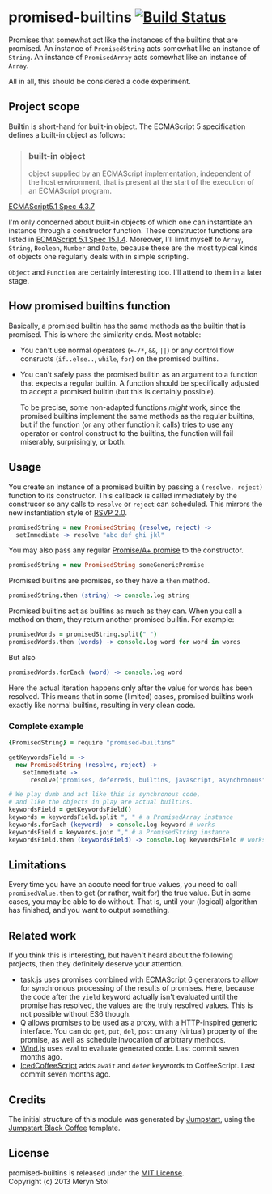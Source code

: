 # promised-builtins [![Build Status](https://travis-ci.org/meryn/promised-builtins.png?branch=master)](https://travis-ci.org/meryn/promised-builtins)

Promises that somewhat act like the instances of the builtins that are promised. An instance of `PromisedString` acts somewhat like an instance of `String`. An instance of `PromisedArray` acts somewhat like an instance of `Array`.

All in all, this should be considered a code experiment.

## Project scope

Builtin is short-hand for built-in object. The ECMAScript 5 specification defines a built-in object as follows:

> ### built-in object  
> object supplied by an ECMAScript implementation, independent of the host environment, that is present at the start of the execution of an ECMAScript program.

[ECMAScript5.1 Spec 4.3.7](http://es5.github.io/#x4.3.6)

I'm only concerned about built-in objects of which one can instantiate an instance through a constructor function. These constructor functions are listed in [ECMAScript 5.1 Spec 15.1.4](http://es5.github.io/#x15.1.4). Moreover, I'll limit myself to `Array`, `String`, `Boolean`, `Number` and `Date`, because these are the most typical kinds of objects one regularly deals with in simple scripting.

`Object` and `Function` are certainly interesting too. I'll attend to them in a later stage.

## How promised builtins function

Basically, a promised builtin has the same methods as the builtin that is promised. This is where the similarity ends. Most notable:

* You can't use normal operators (`+-/*`, `&&`, `||`) or any control flow consructs (`if..else..`, `while`, `for`) on the promised builtins.
* You can't safely pass the promised builtin as an argument to a function that expects a regular builtin. A function should be specifically adjusted to accept a promised builtin (but this is certainly possible). 

  To be precise, some non-adapted functions *might* work, since the promised builtins implement the same methods as the regular builtins, but if the function (or any other function it calls) tries to use any operator or control construct to the builtins, the function will fail miserably, surprisingly, or both.

## Usage

You create an instance of a promised builtin by passing a `(resolve, reject)` function to its constructor. This callback is called immediately by the construcor so any calls to `resolve` or `reject` can scheduled. This mirrors  the new instantiation style of [RSVP 2.0](https://github.com/tildeio/rsvp.js).

```coffee
promisedString = new PromisedString (resolve, reject) ->
  setImmediate -> resolve "abc def ghi jkl"
```

You may also pass any regular [Promise/A+ promise](https://github.com/promises-aplus/promises-spec) to the constructor.

```coffee
promisedString = new PromisedString someGenericPromise
```

Promised builtins are promises, so they have a `then` method.

```coffee
promisedString.then (string) -> console.log string
```

Promised builtins act as builtins as much as they can. When you call a method on them, they return another promised builtin. For example:

```coffee
promisedWords = promisedString.split(" ")
promisedWords.then (words) -> console.log word for word in words
```

But also

```coffee
promisedWords.forEach (word) -> console.log word 
```

Here the actual iteration happens only after the value for words has been resolved.
This means that in some (limited) cases, promised builtins work exactly like normal builtins, resulting in very clean code.

### Complete example

```coffee
{PromisedString} = require "promised-builtins"

getKeywordsField = ->
  new PromisedString (resolve, reject) ->
    setImmediate -> 
      resolve("promises, deferreds, builtins, javascript, asynchronous")

# We play dumb and act like this is synchronous code,
# and like the objects in play are actual builtins.
keywordsField = getKeywordsField()
keywords = keywordsField.split ", " # a PromisedArray instance
keywords.forEach (keyword) -> console.log keyword # works
keywordsField = keywords.join "," # a PromisedString instance
keywordsField.then (keywordsField) -> console.log keywordsField # works too
```

## Limitations

Every time you have an accute need for true values, you need to call `promisedValue.then` to get (or rather, wait for) the true value. But in some cases, you may be able to do without. That is, until your (logical) algorithm has finished, and you want to output something.

## Related work

If you think this is interesting, but haven't heard about the following projects, then they definitely deserve your attention.

* [task.js](http://taskjs.org/) uses promises combined with [ECMAScript 6 generators](http://wiki.ecmascript.org/doku.php?id=harmony:generators) to allow for synchronous processing of the results of promises. Here, because the code after the `yield` keyword actually isn't evaluated until the promise has resolved, the values are the truly resolved values. This is not possible without ES6 though.
* [Q](https://github.com/kriskowal/q) allows promises to be used as a proxy, with a HTTP-inspired generic interface. You can do `get`, `put`, `del`, `post` on any (virtual) property of the promise, as well as schedule invocation of arbitrary methods.
* [Wind.js](https://github.com/JeffreyZhao/wind) uses eval to evaluate generated code. Last commit seven months ago.
* [IcedCoffeeScript](http://maxtaco.github.io/coffee-script/) adds `await` and `defer` keywords to CoffeeScript. Last commit seven months ago.

## Credits

The initial structure of this module was generated by [Jumpstart](https://github.com/meryn/jumpstart), using the [Jumpstart Black Coffee](https://github.com/meryn/jumpstart-black-coffee) template.

## License

promised-builtins is released under the [MIT License](http://opensource.org/licenses/MIT).  
Copyright (c) 2013 Meryn Stol